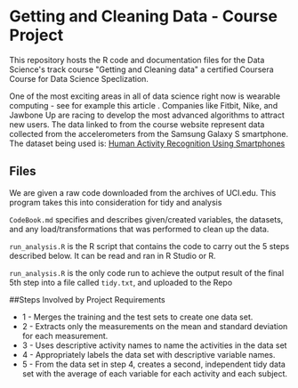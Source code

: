 Getting and Cleaning Data - Course Project
==========================================

This repository hosts the R code and documentation files for the Data Science's track course "Getting and Cleaning data" a certified Coursera Course for Data Science Speclization.

One of the most exciting areas in all of data science right now is wearable computing - 
see for example this article . Companies like Fitbit, Nike, and Jawbone Up are racing to develop the most advanced algorithms to attract new users. The data linked to from 
the course website represent data collected from the accelerometers from the Samsung Galaxy S smartphone. 
The dataset being used is: 
[Human Activity Recognition Using Smartphones](http://archive.ics.uci.edu/ml/datasets/Human+Activity+Recognition+Using+Smartphones)

## Files
We are given a raw code downloaded from the archives of UCI.edu. This program takes this into consideration for tidy and analysis

`CodeBook.md` specifies and describes given/created variables, the datasets, and any load/transformations that was performed to clean up the data.

`run_analysis.R` is the R script that contains the code to carry out the 5 steps described below. It can be read and ran in R Studio or R. 

`run_analysis.R` is the only code run to achieve the output result of the final 5th step into a file called `tidy.txt`, and uploaded to the Repo 


##Steps Involved by Project Requirements     
* 1 - Merges the training and the test sets to create one data set.
* 2 - Extracts only the measurements on the mean and standard deviation for each measurement. 
* 3 - Uses descriptive activity names to name the activities in the data set
* 4 - Appropriately labels the data set with descriptive variable names. 
* 5 - From the data set in step 4, creates a second, independent tidy data set with the average of each variable for each activity and each subject.
